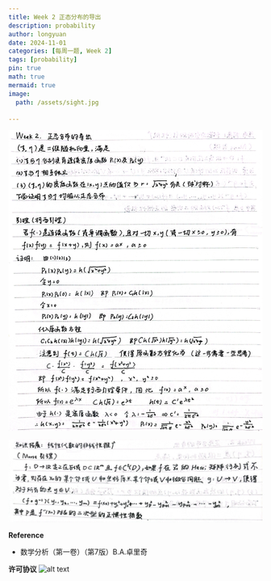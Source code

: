 ```yaml
---
title: Week 2 正态分布的导出
description: probability
author: longyuan
date: 2024-11-01 
categories: [每周一题, Week 2]
tags: [probability]
pin: true
math: true
mermaid: true
image:
  path: /assets/sight.jpg

---
```


![alt text](../assets/week2_1.jpg)

![alt text](../assets/week2_2.jpg)


**Reference**
* 数学分析（第一卷）（第7版）B.A.卓里奇

**许可协议**
![alt text](../assets/ccbyncnd.jpg)
